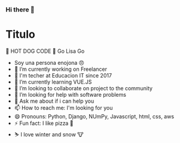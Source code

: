 ### Hi there 👋

# Titulo

🌭 HOT DOG CODE
🎷 Go Lisa Go
- Soy una persona enojona 😠
- 🔭 I’m currently working on Freelancer
- 📙 I'm techer at Educacion IT since 2017
- 🌱 I’m currently learning VUE.JS
- 👯 I’m looking to collaborate on project to the community
- 🤔 I’m looking for help with software problems
- 💬 Ask me about if i can help you
- 📫 How to reach me: I'm looking for you
- 😄 Pronouns: Python, Django, NUmPy, Javascript, html, css, aws
- ⚡ Fun fact: I like pizza 🍕
- ⛷ I love winter and snow
🐮

